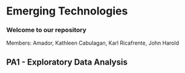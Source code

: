 # Emerging Technologies

### Welcome to our repository

Members:
Amador, Kathleen
Cabulagan, Karl
Ricafrente, John Harold

## PA1 - Exploratory Data Analysis
